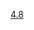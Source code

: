 [4.8]([https://git.code.oa.com/standards/cpp#1-c%E7%89%88%E6%9C%AC](https://git.code.oa.com/standards/cpp#1-c版本))

